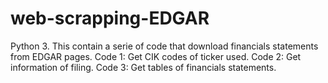 # web-scrapping-EDGAR
Python 3. This contain a serie of code that download financials statements from EDGAR pages. 
Code 1: Get CIK codes of ticker used.
Code 2: Get information of filing.
Code 3: Get tables of financials statements.
